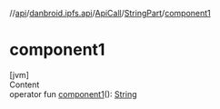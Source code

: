 //[api](../../../index.md)/[danbroid.ipfs.api](../../index.md)/[ApiCall](../index.md)/[StringPart](index.md)/[component1](component1.md)



# component1  
[jvm]  
Content  
operator fun [component1](component1.md)(): [String](https://kotlinlang.org/api/latest/jvm/stdlib/kotlin/-string/index.html)  



